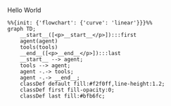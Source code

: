 Hello World

<!-- MERMAID-GRAPH-START -->
```mermaid
%%{init: {'flowchart': {'curve': 'linear'}}}%%
graph TD;
	__start__([<p>__start__</p>]):::first
	agent(agent)
	tools(tools)
	__end__([<p>__end__</p>]):::last
	__start__ --> agent;
	tools --> agent;
	agent -.-> tools;
	agent -.-> __end__;
	classDef default fill:#f2f0ff,line-height:1.2;
	classDef first fill-opacity:0;
	classDef last fill:#bfb6fc;

```
<!-- MERMAID-GRAPH-END -->
